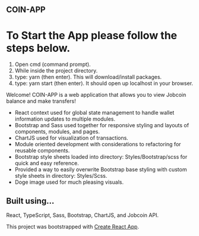 ## COIN-APP
# To Start the App please follow the steps below.
1. Open cmd (command prompt).
2. While inside the project directory.
3. type: yarn (then enter). This will download/install packages.
4. type: yarn start (then enter). It should open up localhost in your browser.

Welcome! COIN-APP is a web application that allows you to view Jobcoin balance and make transfers!

* React context used for global state management to handle wallet information updates to multiple modules.
* Bootstrap and Sass used together for responsive styling and layouts of components, modules, and pages.
* ChartJS used for visualization of transactions.
* Module oriented development with considerations to refactoring for reusable components.
* Bootstrap style sheets loaded into directory: Styles/Bootstrap/scss for quick and easy reference. 
* Provided a way to easily overwrite Bootstrap base styling with custom style sheets in directory: Styles/Scss.
* Doge image used for much pleasing visuals.

## Built using...
React, TypeScript, Sass, Bootstrap, ChartJS, and Jobcoin API.

This project was bootstrapped with [Create React App](https://github.com/facebookincubator/create-react-app).
